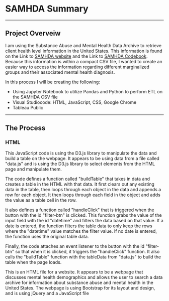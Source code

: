 # SAMHDA Summary
---
## Project Overveiw

I am using the Substance Abuse and Mental Health Data Archive to retrieve client health level information in the United States. This information is found on the Link to [SAMHDA website](https://www.datafiles.samhsa.gov/dataset/mental-health-client-level-data-2020-mh-cld-2020-ds0001) and the Link to [SAMHDA Codebook](https://www.datafiles.samhsa.gov/sites/default/files/field-uploads-protected/studies/MH-CLD-2020/MH-CLD-2020-datasets/MH-CLD-2020-DS0001/MH-CLD-2020-DS0001-info/MH-CLD-2020-DS0001-info-codebook.pdf). Because this information is within a compact CSV file, I wanted to create an easier way to access the information regarding different marginalized groups and their associated mental health diagnosis. 

In this process I will be creating the following:
- Using Jupyter Notebook to utilize Pandas and Python to perform ETL on the SAMHDA CSV file
- Visual Studiocode: HTML, JavaScript, CSS, Google Chrome
- Tableau Public
---
## The Process

### HTML
This JavaScript code is using the D3.js library to manipulate the data and build a table on the webpage. It appears to be using data from a file called "data.js" and is using the D3.js library to select elements from the HTML page and manipulate them.

The code defines a function called "buildTable" that takes in data and creates a table in the HTML with that data. It first clears out any existing data in the table, then loops through each object in the data and appends a row for each object. It then loops through each field in the object and adds the value as a table cell in the row.

It also defines a function called "handleClick" that is triggered when the button with the id "filter-btn" is clicked. This function grabs the value of the input field with the id "datetime" and filters the data based on that value. If a date is entered, the function filters the table data to only keep the rows where the "datetime" value matches the filter value. If no date is entered, the function uses the original table data.

Finally, the code attaches an event listener to the button with the id "filter-btn" so that when it is clicked, it triggers the "handleClick" function. It also calls the "buildTable" function with the tableData from "data.js" to build the table when the page loads.

This is an HTML file for a website. It appears to be a webpage that discusses mental health demographics and allows the user to search a data archive for information about substance abuse and mental health in the United States. The webpage is using Bootstrap for its layout and design, and is using jQuery and a JavaScript file




